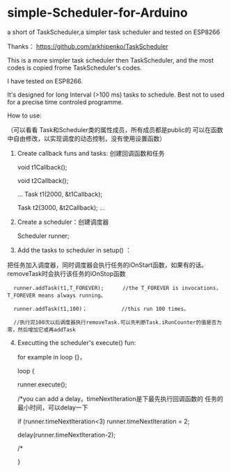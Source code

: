 # simple-Scheduler-for-Arduino
a short of TaskScheduler,a simpler task scheduler and tested on ESP8266


Thanks：
  https://github.com/arkhipenko/TaskScheduler
  
This is a more simpler task scheduler then TaskScheduler, and the most codes is copied frome TaskScheduler's codes.

I have tested on ESP8266.

It's designed for long Interval (>100 ms) tasks to schedule. Best not to used for a precise time controled programme.

How to use: 

（可以看看 Task和Scheduler类的属性成员，所有成员都是public的 可以在函数中自由修改，以实现调度的动态控制，没有使用设置函数）

  1. Create callback funs and tasks: 创建回调函数和任务
  
      void t1Callback();
      
      void t2Callback();
      
      ...
      Task t1(2000, &t1Callback);
      
      Task t2(3000, &t2Callback);
      ...
      
  2. Create a scheduler：创建调度器
  
      Scheduler runner;
      
  3. Add the tasks to scheduler in setup() ：
  
  把任务加入调度器，同时调度器会执行任务的iOnStart函数，如果有的话。removeTask时会执行该任务的iOnStop函数
  
      runner.addTask(t1,T_FOREVER);      //the T_FOREVER is invocations，T_FOREVER means always running。
      
      runner.addTask(t1,100)；           //this run 100 times。
      
      //执行完100次以后调度器执行removeTask.可以先判断Task.iRunCounter的值是否为零，然后增加它或再addTask
      
  4. Executting the scheduler's execute() fun:
  
        for example in loop {}，
        
        loop {
        
        runner.execute();
        
        /*you can add a delay。timeNextIteration是下最先执行回调函数的 任务的最小时间，可以delay一下
              
        if (runner.timeNextIteration<3) runner.timeNextIteration = 2;
        
        delay(runner.timeNextIteration-2);
        
        /*
        
        }
        
